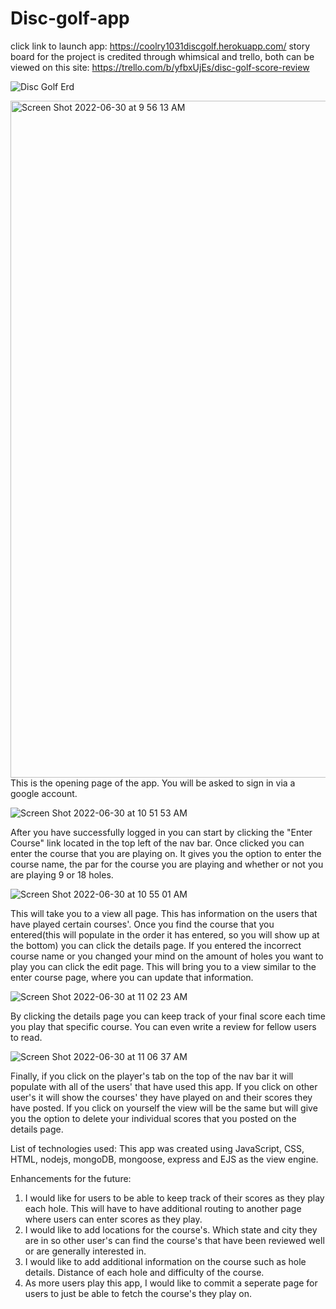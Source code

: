 # Disc-golf-app
click link to launch app: https://coolry1031discgolf.herokuapp.com/
story board for the project is credited through whimsical and trello, both can be viewed on this site: https://trello.com/b/yfbxUjEs/disc-golf-score-review

![Disc Golf Erd](https://user-images.githubusercontent.com/104323543/176714033-903c88fc-7be0-448f-abde-c27dc64af4e5.png)




<img width="1083" alt="Screen Shot 2022-06-30 at 9 56 13 AM" src="https://user-images.githubusercontent.com/104323543/176707216-98df8171-262f-43cb-94cd-ef784e58cb49.png">
This is the opening page of the app.  You will be asked to sign in via a google account. 

![Screen Shot 2022-06-30 at 10 51 53 AM](https://user-images.githubusercontent.com/104323543/176708659-c06bcadd-ab8c-4e30-98f0-42853696b716.png)

After you have successfully logged in you can start by clicking the "Enter Course" link located in the top left of the nav bar. Once clicked you can enter the course that you are playing on.  It gives you the option to enter the course name, the par for the course you are playing and whether or not you are playing 9 or 18 holes. 

![Screen Shot 2022-06-30 at 10 55 01 AM](https://user-images.githubusercontent.com/104323543/176709332-3913dbe9-b262-4956-bef8-0dd1e7ba5205.png)

This will take you to a view all page.  This has information on the users that have played certain courses'.  Once you find the course that you entered(this will populate in the order it has entered, so you will show up at the bottom) you can click the details page.  If you entered the incorrect course name or you changed your mind on the amount of holes you want to play you can click the edit page.  This will bring you to a view similar to the enter course page, where you can update that information.

![Screen Shot 2022-06-30 at 11 02 23 AM](https://user-images.githubusercontent.com/104323543/176711101-1d7b4781-7bb7-4096-8b13-4daf87213ede.png)

By clicking the details page you can keep track of your final score each time you play that specific course.  You can even write a review for fellow users to read.

![Screen Shot 2022-06-30 at 11 06 37 AM](https://user-images.githubusercontent.com/104323543/176711989-47076b24-7d40-4bf7-80fd-584f2dfc224f.png)
 
Finally, if you click on the player's tab on the top of the nav bar it will populate with all of the users' that have used this app.  If you click on other user's it will show the courses' they have played on and their scores they have posted.  If you click on yourself the view will be the same but will give you the option to delete your individual scores that you posted on the details page.

List of technologies used:
This app was created using JavaScript, CSS, HTML, nodejs, mongoDB, mongoose, express and EJS as the view engine.


Enhancements for the future:
1. I would like for users to be able to keep track of their scores as they play each hole.  This will have to have additional routing to another page where users can enter scores as they play.
2. I would like to add locations for the course's. Which state and city they are in so other user's can find the course's that have been reviewed well or are generally interested in.
3. I would like to add additional information on the course such as hole details.  Distance of each hole and difficulty of the course.
4. As more users play this app, I would like to commit a seperate page for users to just be able to fetch the course's they play on. 
